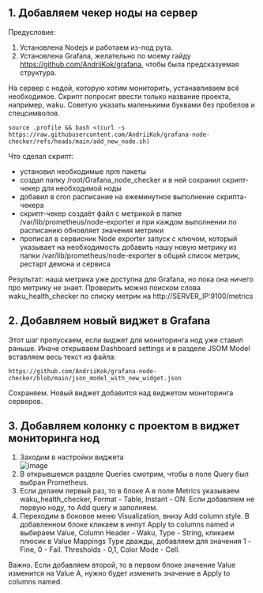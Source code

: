 ## 1.	Добавляем чекер ноды на сервер
Предусловие: 
1. Установлена Nodejs и работаем из-под рута.
2. Установлена Grafana, желательно по моему гайду https://github.com/AndriiKok/grafana, чтобы была предсказуемая структура.
   
На сервер с нодой, которую хотим мониторить, устанавливаем всё необходимое. Скрипт попросит ввести только название проекта, например, waku. Советую указать маленькими буквами без пробелов и спецсимволов.

	source .profile && bash <(curl -s https://raw.githubusercontent.com/AndriiKok/grafana-node-checker/refs/heads/main/add_new_node.sh)

Что сделал скрипт:
- установил необходимые npm пакеты
- создал папку /root/Grafana_node_checker и в ней сохранил скрипт-чекер для необходимой ноды
- добавил в cron расписание на ежеминутное выполнение скрипта-чекера
- скрипт-чекер создаёт файл с метрикой в папке /var/lib/prometheus/node-exporter и при каждом выполнении по расписанию обновляет значения метрики
- прописал в сервисник Node exporter запуск с ключом, который указывает на необходимость добавить нашу новую метрику из папки /var/lib/prometheus/node-exporter в общий список метрик, рестарт демона и сервиса

Результат: наша метрика уже доступна для Grafana, но пока она ничего про метрику не знает. Проверить можно поиском слова waku_health_checker по списку метрик на http://SERVER_IP:9100/metrics

## 2.	Добавляем новый виджет в Grafana
Этот шаг пропускаем, если виджет для мониторинга нод уже ставил раньше.
Иначе открываем Dashboard settings и в разделе JSOM Model вставляем весь текст из файла:

    https://github.com/AndriiKok/grafana-node-checker/blob/main/json_model_with_new_widget.json

Сохраняем. Новый виджет добавится над виджетом мониторинга серверов.

## 3.	Добавляем колонку с проектом в виджет мониторинга нод
1. Заходим в настройки виджета <br/>
   ![image](https://github.com/user-attachments/assets/4d7b64b3-7e51-4613-a004-145092c38040)
2. В открывшемся разделе Queries смотрим, чтобы в поле Query был выбран Prometheus.
3. Если делаем первый раз, то в блоке A в поле Metrics указываем waku_health_checker, Format - Table, Instant - ON. Если добавляем не первую ноду, то Add query и заполняем.
4. Переходим в боковое меню Visualization, внизу Add column style. В добавленном блоке кликаем в инпут Apply to columns named и выбираем Value, Column Header - Waku, Type - String, кликаем плюсик в Value Mappings Type дважды, добавляем для значения 1 - Fine, 0 - Fail. Thresholds - 0,1, Color Mode - Cell.

Важно. Если добавляем второй, то в первом блоке значение Value изменится на Value A, нужно будет изменить значение в Apply to columns named.
